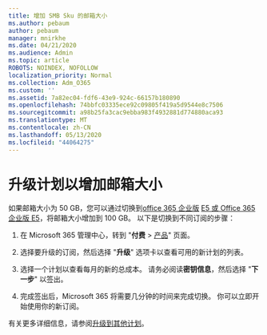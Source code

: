 ```yaml
---
title: 增加 SMB Sku 的邮箱大小
ms.author: pebaum
author: pebaum
manager: mnirkhe
ms.date: 04/21/2020
ms.audience: Admin
ms.topic: article
ROBOTS: NOINDEX, NOFOLLOW
localization_priority: Normal
ms.collection: Adm_O365
ms.custom: ''
ms.assetid: 7a82ec04-fdf6-43e9-924c-66157b180890
ms.openlocfilehash: 74bbfc03335ece92c09805f419a5d9544e8c7506
ms.sourcegitcommit: a98b25fa3cac9ebba983f4932881d774880aca93
ms.translationtype: MT
ms.contentlocale: zh-CN
ms.lasthandoff: 05/13/2020
ms.locfileid: "44064275"
---
```

# <a name="upgrade-plans-to-increase-mailbox-size"></a>升级计划以增加邮箱大小

如果邮箱大小为 50 GB，您可以通过切换到[office 365 企业版](https://products.office.com/business/office-365-enterprise-e3-business-software) [E5 或 Office 365 企业版 E5](https://products.office.com/business/office-365-enterprise-e5-business-software)，将邮箱大小增加到 100 GB。 以下是切换到不同订阅的步骤：
  
1. 在 Microsoft 365 管理中心，转到 "**付费**  >  [产品](https://go.microsoft.com/fwlink/p/?linkid=842054)" 页面。

2. 选择要升级的订阅，然后选择 "**升级**" 选项卡以查看可用的新计划的列表。

3. 选择一个计划以查看每月的新的总成本。 请务必阅读**密钥信息**，然后选择 "**下一步**" 以签出。

4. 完成签出后，Microsoft 365 将需要几分钟的时间来完成切换。 你可以立即开始使用你的新订阅。

有关更多详细信息，请参阅[升级到其他计划](https://docs.microsoft.com/microsoft-365/commerce/subscriptions/upgrade-to-different-plan)。